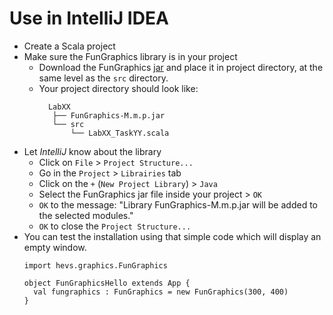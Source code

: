 # Use in IntelliJ IDEA

* Create a Scala project
* Make sure the FunGraphics library is in your project
    * Download the FunGraphics [jar](https://github.com/hevs-isi/FunGraphics/releases/latest) and place it in project
      directory, at the same level as the `src` directory.
    * Your project directory should look like:
      ```
        LabXX
         ├── FunGraphics-M.m.p.jar
         └── src
             └── LabXX_TaskYY.scala
      ```
* Let _IntelliJ_ know about the library
    * Click on `File` > `Project Structure...`
    * Go in the `Project` > `Librairies` tab
    * Click on the `+` (`New Project Library`) > `Java`
    * Select the FunGraphics jar file inside your project > `OK`
    * `OK` to the message: "Library FunGraphics-M.m.p.jar will be added to the selected modules."
    * `OK` to close the `Project Structure...`
* You can test the installation using that simple code which will display an empty window.
  ```
  import hevs.graphics.FunGraphics

  object FunGraphicsHello extends App {
    val fungraphics : FunGraphics = new FunGraphics(300, 400)
  }
  ```